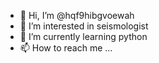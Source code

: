 - 👋 Hi, I’m @hqf9hibgvoewah
- 👀 I’m interested in seismologist
- 🌱 I’m currently learning python
- 📫 How to reach me ...

<!---
hqf9hibgvoewah/hqf9hibgvoewah is a ✨ special ✨ repository because its `README.md` (this file) appears on your GitHub profile.
You can click the Preview link to take a look at your changes.
--->
